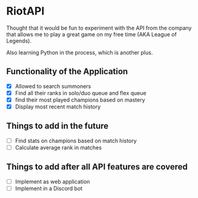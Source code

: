 # RiotAPI

Thought that it would be fun to experiment with the API from the company that allows me to play a great game on my free time
(AKA League of Legends).

Also learning Python in the process, which is another plus.

## Functionality of the Application

- [x] Allowed to search summoners
- [x] Find all their ranks in solo/duo queue and flex queue
- [x] find their most played champions based on mastery
- [x] Display most recent match history

## Things to add in the future

- [ ] Find stats on champions based on match history
- [ ] Calculate average rank in matches

## Things to add after all API features are covered

- [ ] Implement as web application
- [ ] Implement in a Discord bot
